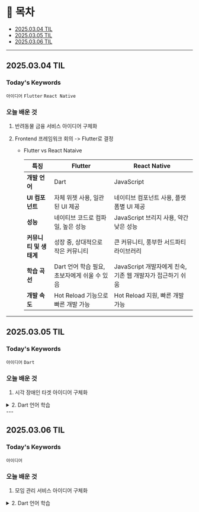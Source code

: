 # 📌 목차

- [2025.03.04 TIL](#20250304-til)
- [2025.03.05 TIL](#20250305-til)
- [2025.03.06 TIL](#20250306-til)

---

## 2025.03.04 TIL

### Today's Keywords

`아이디어` `Flutter` `React Native`

### 오늘 배운 것

1. 반려동물 금융 서비스 아이디어 구체화

2. Frontend 프레임워크 회의 -> Flutter로 결정
   
   - Flutter vs React Nataive
     
     | **특징**         | **Flutter**                  | **React Native**                       |
     | -------------- | ---------------------------- | -------------------------------------- |
     | **개발 언어**      | Dart                         | JavaScript                             |
     | **UI 컴포넌트**    | 자체 위젯 사용, 일관된 UI 제공          | 네이티브 컴포넌트 사용, 플랫폼별 UI 제공               |
     | **성능**         | 네이티브 코드로 컴파일, 높은 성능          | JavaScript 브리지 사용, 약간 낮은 성능            |
     | **커뮤니티 및 생태계** | 성장 중, 상대적으로 작은 커뮤니티          | 큰 커뮤니티, 풍부한 서드파티 라이브러리                 |
     | **학습 곡선**      | Dart 언어 학습 필요, 초보자에게 쉬울 수 있음 | JavaScript 개발자에게 친숙, 기존 웹 개발자가 접근하기 쉬움 |
     | **개발 속도**      | Hot Reload 기능으로 빠른 개발 가능     | Hot Reload 지원, 빠른 개발 가능                |

---

## 2025.03.05 TIL

### Today's Keywords

`아이디어` `Dart`

### 오늘 배운 것

1. 시각 장애인 타겟 아이디어 구체화

<details>
<summary>2. Dart 언어 학습</summary>

- 변수 선언 및 타입
  
  - `var` 키워드를 사용하여 변수 선언 (레고 블록과 유사)
  
  - `var name = "코드팩토리";`
  
  - 변수 값 변경 가능: `name = "새로운 값";`
  
  - 변수 타입:
    
    - `int`: 정수
    - `double`: 실수
    - `String`: 문자열
    - `bool`: 참/거짓 (`true`, `false`)
    - `dynamic`: 모든 타입 허용
  
  - 타입 명시적 선언 가능: `String name = "레드벨벳";`

- 연산자
  
  - 정수/실수 연산: `+`, `-`, `/`, `*` 사용 가능
  - 문자열: `+` 연산자로 문자열 연결 가능

- 문자열 템플릿
  
  - `${변수명}` 또는 `${함수 호출}` 형태로 문자열 내에 변수/함수 값 삽입

- 변수 타입
  
  - 정수 (int)
    
    - `int number1 = 10;` (따옴표 없이)
    - 음수도 가능: `int number3 = -20;`
    - 정수 연산: `+`, `-`, `*`, `/` 사용
  
  - 실수 (double)
    
    - `double number1 = 2.5;`
    - `double number2 = 0.5;`
    - 실수 연산: `+`, `-`, `*`, `/` 사용
  
  - Boolean (bool)
    
    - `bool isTrue = true;`
    - `bool isFalse = false;`
  
  - 문자열 (String)
    
    - `String name = "레드벨벳";` (큰따옴표 또는 작은따옴표 사용)
    - 문자열 연결: `+` 연산자 사용
    - 문자열 템플릿: `${변수명}` 사용
  
  - Dynamic
    
    - `dynamic name = "코드팩토리";` (모든 타입 허용)

- Var
  
  - 타입 추론: `var` 는 할당되는 값에 따라 자동으로 타입 결정
    
    - `var name = "블랙핑크";` (String으로 추론)
    - `var number = 20;` (int로 추론)

- Nullable vs Non-nullable
  
  - `String? name`: `name` 변수에 null 값 할당 가능
  - `String name!`: `name` 변수는 절대 null이 아님을 명시

- Final vs Const
  
  - `final` : 변수 선언 후 값 변경 불가
  
  - `const` : 컴파일 시점에 값이 결정되어야 함 (빌드 타임 상수)
  
  - 둘 다 타입 생략 가능

- DateTime 클래스
  
  - `DateTime now = DateTime.now();` 현재 시간 저장
  
  - `final` 과 `const` 차이점:
    
    - `final`: 런타임 시 값을 할당 받을 수 있음
    - `const`: 컴파일 시 값을 알고 있어야 함

- Operators
  
  - `int number = 2;`
  
  - 사칙연산: `+`, `-`, `*`, `/`
  
  - 증감 연산자: `++`, `--`
    
    - 전위: `++number` (먼저 증가 후 사용)
    - 후위: `number++` (먼저 사용 후 증가)
  
  - Null safety 연산자: `??`, `??=`
    
    - `??`: null인 경우에만 값 할당
    - `??=`: 변수가 null인 경우에만 값 할당

- List (배열)
  
  - `List fruits = ['apple', 'banana', 'orange'];`
  - `List numbers =[1];`
  - 인덱스로 접근: `fruits` (결과는 'apple')
  - `add()` 메서드로 요소 추가: `fruits.add('grape');`
  - `length` 속성으로 길이 확인: `fruits.length`

- Map (딕셔너리)
  
  - `Map ages = {'Alice': 30, 'Bob': 25, 'Charlie': 35};`
  - 키로 값 접근: `ages['Alice']` (결과는 30)
  - `containsKey()` 메서드로 키 존재 확인: `ages.containsKey('Alice')` (결과는 true)
  - `putIfAbsent()` 메서드로 키가 없을 때 추가: `ages.putIfAbsent('David', () => 40);`

- Set (집합)
  
  - `Set colors = {'red', 'green', 'blue'};`
  - `add()` 메서드로 요소 추가: `colors.add('yellow');`
  - `contains()` 메서드로 요소 존재 확인: `colors.contains('red')` (결과는 true)

-If 문

```dart
int age = 20;
if (age >= 18) {
  print('Adult');
} else {
  print('Minor');
}
```

- 반복문
  
  - for loop
    
    ```dart
    for (int i = 0; i  fruits = ['apple', 'banana', 'orange'];
    for (String fruit in fruits) {
      print(fruit);
    }
    ```

- Enum (열거형)
  
  ```dart
  enum Color { red, green, blue }
  
  Color selectedColor = Color.red;
  
  switch (selectedColor) {
    case Color.red:
      print('Red');
      break;
    case Color.green:
      print('Green');
      break;
    case Color.blue:
      print('Blue');
      break;
  }
  ```

- 함수
  
  ```dart
  int add(int a, int b) {
    return a + b;
  }
  
  void printMessage(String message) {
    print(message);
  }
  
  int result = add(5, 3);
  printMessage('Result: $result');
  ```
  
  - 화살표 함수 (간단한 함수)
    
    - `int multiply(int a, int b) => a * b;`

- Typedef (타입 정의)
  
  ```dart
  typedef IntList = List;
  
  IntList numbers = [1, 2, 3, 4, 5];
  print(numbers);
  ```
  
  - 함수 타입 정의
    
    ```dart
          typedef Operation = int Function(int, int);
    
    int add(int a, int b) => a + b;
    int subtract(int a, int b) => a - b;
    
    Operation selectedOperation = add;
    print(selectedOperation(5, 3)); // Output: 8
    ```

</details>
---

## 2025.03.06 TIL

### Today's Keywords

`아이디어`

### 오늘 배운 것

1. 모임 관리 서비스 아이디어 구체화

<details>
<summary>2. Dart 언어 학습</summary>


- 클래스 정의
  - `class 클래스명 { ... }` 형태로 선언
  - 클래스 내부에는 변수 (속성) 및 함수 (메서드) 정의
  - 예시:
      - 변수: `name`, `members`
      - 함수: `sayHello()`, `introduce()`

- 인스턴스 생성
  - 클래스를 기반으로 실제 객체를 생성하는 과정
  - `클래스명 인스턴스명 = 클래스명();`
  - `new` 키워드는 선택 사항
  - 각 인스턴스는 독립적인 속성 값을 가짐

- 생성자 (Constructor)
  - 클래스 이름과 동일한 이름을 가진 메서드
  - 인스턴스 생성 시 초기화 담당
  - 파라미터를 사용하여 속성 값 초기화 가능
      - 위치 기반 파라미터
      - 이름 기반 파라미터 (`{String name, List<String> members}`)

- `this` 키워드
  - 클래스 내부에서 현재 인스턴스를 가리킴
  - 속성에 접근할 때 사용 (`this.name`)

- Named Constructor
  - 클래스 내에 여러 개의 생성자를 정의하는 방법
  - `클래스명.생성자명()` 형태
  - 예시: `Idol.fromList(List<String> list)`

- `final` 키워드
  - 변수를 한 번 초기화하면 변경할 수 없도록 지정
  - 불변성을 유지하는 데 도움

- `const` 키워드
  - 컴파일 시점에 값이 결정되는 상수
  - `const` 생성자를 사용하여 불변 인스턴스 생성 가능

- Getter와 Setter
  - Getter: 속성 값을 가져오는 메서드 (`get firstName`)
  - Setter: 속성 값을 설정하는 메서드 (`set firstName(String name)`)
  - 속성 값에 접근하고 수정하는 방식을 제어

- Private 변수
  - 클래스 외부에서 접근할 수 없는 변수
  - 이름 앞에 `_`를 붙여서 선언 (`String _name`)
  - 캡슐화를 통해 데이터 은닉

- 상속 (Inheritance)
  - 기존 클래스의 속성과 메서드를 물려받아 새로운 클래스를 정의하는 기능
  - `extends` 키워드 사용 (`class SubClass extends SuperClass`)
  - 코드 재사용성 및 계층 구조 생성에 유용

- Override
  - 상위 클래스의 메서드를 하위 클래스에서 재정의하는 기능
  - `@override` 어노테이션 사용 (선택적)
  - 다형성 구현에 중요

- Static
  - 클래스 레벨의 속성 및 메서드를 정의하는 키워드
  - 인스턴스 생성 없이 클래스 이름으로 직접 접근 가능
  - `static` 키워드 사용 (`static int count = 0;`)

- Generic
  - 클래스 또는 메서드를 정의할 때 타입 매개변수를 사용하여 다양한 타입에 대해 동작하도록 하는 기능
  - `<T>` 와 같은 타입 매개변수 사용 (`class Data<T> { T value; }`)
  - 타입 안정성 및 코드 재사용성 향상

- Interface
  - 클래스가 구현해야 하는 메서드 시그니처를 정의하는 추상 타입
  - `implements` 키워드 사용 (`class MyClass implements MyInterface`)
  - 다형성 및 느슨한 결합(Loose Coupling)을 지원

  
  
</details>
